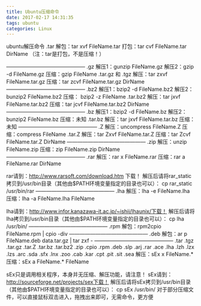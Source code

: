 ```yaml
---
title: Ubuntu压缩命令
date: 2017-02-17 14:31:35
tags: ubuntu
categories: Linux
---
```

ubuntu解压命令
.tar
解包：tar xvf FileName.tar
打包：tar cvf FileName.tar DirName
（注：tar是打包，不是压缩！）
<!--more-->
———————————————
.gz
解压1：gunzip FileName.gz
解压2：gzip -d FileName.gz
压缩：gzip FileName
.tar.gz 和 .tgz
解压：tar zxvf FileName.tar.gz
压缩：tar zcvf FileName.tar.gz DirName
———————————————
.bz2
解压1：bzip2 -d FileName.bz2
解压2：bunzip2 FileName.bz2
压缩： bzip2 -z FileName
.tar.bz2
解压：tar jxvf FileName.tar.bz2
压缩：tar jcvf FileName.tar.bz2 DirName
———————————————
.bz
解压1：bzip2 -d FileName.bz
解压2：bunzip2 FileName.bz
压缩：未知
.tar.bz
解压：tar jxvf FileName.tar.bz
压缩：未知
———————————————
.Z
解压：uncompress FileName.Z
压缩：compress FileName
.tar.Z
解压：tar Zxvf FileName.tar.Z
压缩：tar Zcvf FileName.tar.Z DirName
———————————————
.zip
解压：unzip FileName.zip
压缩：zip FileName.zip DirName
———————————————
.rar
解压：rar x FileName.rar
压缩：rar a FileName.rar DirName

rar请到：http://www.rarsoft.com/download.htm 下载！
解压后请将rar_static拷贝到/usr/bin目录（其他由$PATH环境变量指定的目录也可以）：
cp rar_static /usr/bin/rar
———————————————
.lha
解压：lha -e FileName.lha
压缩：lha -a FileName.lha FileName

lha请到：http://www.infor.kanazawa-it.ac.jp/~ishii/lhaunix/下载！
解压后请将lha拷贝到/usr/bin目录（其他由$PATH环境变量指定的目录也可以）：
cp lha /usr/bin/
———————————————
.rpm
解包：rpm2cpio FileName.rpm | cpio -div
———————————————
.deb
解包：ar p FileName.deb data.tar.gz | tar zxf -
———————————————
.tar .tgz .tar.gz .tar.Z .tar.bz .tar.bz2 .zip .cpio .rpm .deb .slp .arj .rar .ace .lha .lzh .lzx .lzs .arc .sda .sfx .lnx .zoo .cab .kar .cpt .pit .sit .sea
解压：sEx x FileName.*
压缩：sEx a FileName.* FileName

sEx只是调用相关程序，本身并无压缩、解压功能，请注意！
sEx请到： http://sourceforge.net/projects/sex下载！
解压后请将sEx拷贝到/usr/bin目录（其他由$PATH环境变量指定的目录也可以）：
cp sEx /usr/bin/
对于部分压缩文件，可以直接鼠标双击进入，拖拽出来即可，无需命令，更方便
